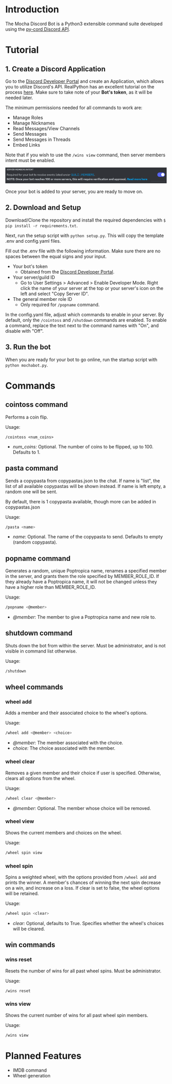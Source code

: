 # Introduction

The Mocha Discord Bot is a Python3 extensible command suite developed using the [py-cord Discord API](https://github.com/Pycord-Development/pycord). 

# Tutorial

## 1. Create a Discord Application

Go to the [Discord Developer Portal](http://discordapp.com/developers/applications) and create an Application, which allows you to utilize Discord's API. RealPython has an excellent tutorial on the process [here](https://realpython.com/how-to-make-a-discord-bot-python/). Make sure to take note of your **Bot's token**, as it will be needed later.

The minimum permissions needed for all commands to work are:

- Manage Roles
- Manage Nicknames
- Read Messages/View Channels
- Send Messages
- Send Messages in Threads
- Embed Links

Note that if you wish to use the `/wins view` command, then server members intent must be enabled.

![Image of server member intents setting.](docs/server-member-intents.png)

Once your bot is added to your server, you are ready to move on.

## 2. Download and Setup

Download/Clone the repository and install the required dependencies with `$ pip install -r requirements.txt`.

Next, run the setup script with `python setup.py`. This will copy the template .env and config.yaml files. 

Fill out the .env file with the following information. Make sure there are no spaces between the equal signs and your input.

- Your bot's token
  - Obtained from the [Discord Developer Portal](http://discordapp.com/developers/applications).
- Your server/guild ID
  - Go to User Settings > Advanced > Enable Developer Mode. Right click the name of your server at  the top or your server's icon on the left and select "Copy Server ID".
- The general member role ID
  - Only required for `/popname` command.

In the config.yaml file, adjust which commands to enable in your server. By default, only the `/cointoss` and `/shutdown` commands are enabled. To enable a command, replace the text next to the command names with "On", and disable with "Off".

## 3. Run the bot

When you are ready for your bot to go online, run the startup script with `python mochabot.py`.

# Commands

## cointoss command

Performs a coin flip.

Usage:

```
/cointoss <num_coins>
```

- *num_coins:* Optional. The number of coins to be flipped, up to 100. Defaults to 1.

## pasta command

Sends a copypasta from copypastas.json to the chat. If name is "list", the list of all available copypastas will be shown instead. If name is left empty, a random one will be sent.

By default, there is 1 copypasta available, though more can be added in copypastas.json

Usage: 

```bash
/pasta <name>
```

- *name*: Optional. The name of the copypasta to send. Defaults to empty (random copypasta).

## popname command

Generates a random, unique Poptropica name, renames a specified member in the server, and grants them the role specified by MEMBER_ROLE_ID. If they already have a Poptropica name, it will not be changed unless they have a higher role than MEMBER_ROLE_ID.

Usage: 

```bash
/popname <@member>
```

- *@member:* The member to give a Poptropica name and new role to.

## shutdown command

Shuts down the bot from within the server. Must be administrator, and is not visible in command list otherwise.

Usage: 

```bash
/shutdown
```

## wheel commands

### wheel add

Adds a member and their associated choice to the wheel's options.

Usage: 

```bash
/wheel add <@member> <choice>
```

- *@member:* The member associated with the choice.
- *choice:* The choice associated with the member.

### wheel clear

Removes a given member and their choice if user is specified. Otherwise, clears all options from the wheel.

Usage: 

```bash
/wheel clear <@member>
```

- *@member:* Optional. The member whose choice will be removed.

### wheel view

Shows the current members and choices on the wheel.

Usage: 

```bash
/wheel spin view
```

### wheel spin

Spins a weighted wheel, with the options provided from `/wheel add` and prints the winner. A member's chances of winning the next spin decrease on a win, and increase on a loss. If clear is set to false, the wheel options will be retained.

Usage: 

```bash
/wheel spin <clear>
```

- *clear:* Optional, defaults to True. Specifies whether the wheel's choices will be cleared.

## win commands

### wins reset

Resets the number of wins for all past wheel spins. Must be administrator.

Usage: 

```bash
/wins reset
```

### wins view

Shows the current number of wins for all past wheel spin members.

Usage: 

```bash
/wins view
```



# Planned Features

 - IMDB command
 - Wheel generation
